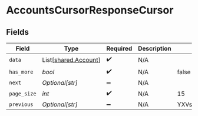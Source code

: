 # AccountsCursorResponseCursor


## Fields

| Field                                                  | Type                                                   | Required                                               | Description                                            | Example                                                |
| ------------------------------------------------------ | ------------------------------------------------------ | ------------------------------------------------------ | ------------------------------------------------------ | ------------------------------------------------------ |
| `data`                                                 | List[[shared.Account](../../models/shared/account.md)] | :heavy_check_mark:                                     | N/A                                                    |                                                        |
| `has_more`                                             | *bool*                                                 | :heavy_check_mark:                                     | N/A                                                    | false                                                  |
| `next`                                                 | *Optional[str]*                                        | :heavy_minus_sign:                                     | N/A                                                    |                                                        |
| `page_size`                                            | *int*                                                  | :heavy_check_mark:                                     | N/A                                                    | 15                                                     |
| `previous`                                             | *Optional[str]*                                        | :heavy_minus_sign:                                     | N/A                                                    | YXVsdCBhbmQgYSBtYXhpbXVtIG1heF9yZXN1bHRzLol=           |